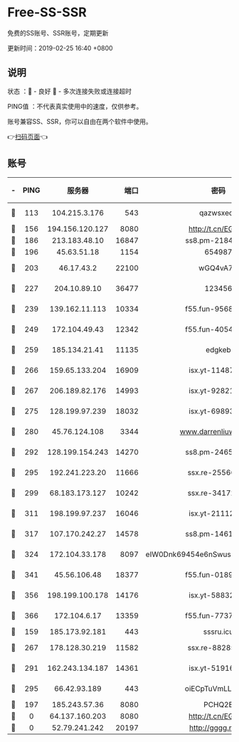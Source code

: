 # Free-SS-SSR

免费的SS账号、SSR账号，定期更新

更新时间：2019-02-25 16:40 +0800

## 说明

状态     ：🙂 - 良好 🙁 - 多次连接失败或连接超时

PING值   ：不代表真实使用中的速度，仅供参考。

账号兼容SS、SSR，你可以自由在两个软件中使用。

👉[扫码页面](https://liesauer.github.io/free-ss-ssr.github.io/)👈

## 账号

|-|PING|服务器|端口|密码|加密方式|区域|
|:----:|:----:|:-----:|-----:|:----:|:----:|:----:|
|🙂|113|104.215.3.176|543|qazwsxedc|aes-256-gcm|JP|
|🙂|156|194.156.120.127|8080|http://t.cn/EGJIyrl|rc4-md5|RU|
|🙂|186|213.183.48.10|16847|ss8.pm-21844006|rc4-md5|RU|
|🙂|196|45.63.51.18|1154|654987|chacha20|US|
|🙂|203|46.17.43.2|22100|wGQ4vA7D|aes-256-gcm|RU|
|🙂|227|204.10.89.10|36477|123456|aes-256-cfb|US|
|🙂|239|139.162.11.113|10334|f55.fun-95689731|aes-256-cfb|SG|
|🙂|249|172.104.49.43|12342|f55.fun-40543073|aes-256-cfb|SG|
|🙂|259|185.134.21.41|11135|edgkeb|aes-256-cfb|GB|
|🙂|266|159.65.133.204|16909|isx.yt-11487806|aes-256-cfb|SG|
|🙂|267|206.189.82.176|14993|isx.yt-92821562|aes-256-cfb|SG|
|🙂|275|128.199.97.239|18032|isx.yt-69893978|aes-256-cfb|SG|
|🙂|280|45.76.124.108|3344|www.darrenliuwei.com|aes-256-cfb|AU|
|🙂|292|128.199.154.243|14270|ss8.pm-24650269|aes-256-cfb|SG|
|🙂|295|192.241.223.20|11666|ssx.re-25566820|aes-256-cfb|US|
|🙂|299|68.183.173.127|10242|ssx.re-34172172|aes-256-cfb|US|
|🙂|311|198.199.97.237|16046|isx.yt-21112673|aes-256-cfb|US|
|🙂|317|107.170.242.27|14578|ss8.pm-14613158|aes-256-cfb|US|
|🙂|324|172.104.33.178|8097|eIW0Dnk69454e6nSwuspv9DmS201tQ0D|aes-256-cfb|SG|
|🙂|341|45.56.106.48|18377|f55.fun-01898711|aes-256-cfb|US|
|🙂|356|198.199.100.178|14176|isx.yt-58832858|aes-256-cfb|US|
|🙂|366|172.104.6.17|13359|f55.fun-77379791|aes-256-cfb|US|
|🙂|159|185.173.92.181|443|sssru.icu|rc4-md5|RU|
|🙂|267|178.128.30.219|11582|ssx.re-88285477|aes-256-cfb|SG|
|🙂|291|162.243.134.187|14361|isx.yt-51916584|aes-256-cfb|US|
|🙂|295|66.42.93.189|443|oiECpTuVmLLxk4Ts|aes-256-cfb|US|
|🙁|197|185.243.57.36|8080|PCHQ2E|rc4-md5|US|
|🙁|0|64.137.160.203|8080|http://t.cn/EGJIyrl|rc4-md5|CA|
|🙁|0|52.79.241.242|20197|http://gggg.rocks|chacha20|KR|
